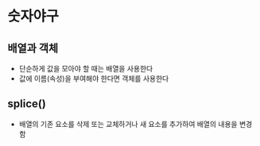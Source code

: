 # 숫자야구

## 배열과 객체
- 단순하게 값을 모아야 할 때는 배열을 사용한다
- 값에 이름(속성)을 부여해야 한다면 객체를 사용한다

## splice()
- 배열의 기존 요소를 삭제 또는 교체하거나 새 요소를 추가하여 배열의 내용을 변경함
